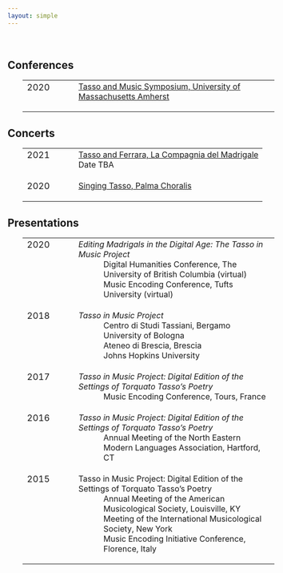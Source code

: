 ```yaml
---
layout: simple
---
```


<div style="height:20px;"></div>

<h2> Conferences </h2> <!-- ------------ CONFERENCES -------------------------------------- -->

<table class="events">
<tr>
	<td>2020</td>
	<td>
		<a target="_blank" href="https://www.umass.edu/music/tasso-and-music-symposium-concerts">
			Tasso and Music Symposium, University of Massachusetts Amherst 
		</a>
	</td>
</tr>
</table>



<h2> Concerts </h2> <!-- ------------ CONCERTS -------------------------------------- -->

<table class="events">
<tr>
	<td>2021</td>
	<td>
		<a target="_blank" href="http://www.lacompagniadelmadrigale.com/en/home-en">
			Tasso and Ferrara, La Compagnia del Madrigale
		</a><br/>
		Date TBA
	</td>
</tr>
<tr>
	<td>2020</td>
	<td>
		<a target="_blank" href="https://www.youtube.com/watch?v=-mksGYNbqC4">
			Singing Tasso, Palma Choralis
		</a>
	</td>
</tr>
</table>



<h2> Presentations </h2> <!-- ------------ PRESENTATIONS -------------------------------------- -->

<table class="events">
<tr>
	<td>2020</td>
	<td>
		<i>Editing Madrigals in the Digital Age: The Tasso in Music Project</i>
		<div class="entry">
			Digital Humanities Conference, The University of British Columbia (virtual)
		</div>
		<div class="entry">
			Music Encoding Conference, Tufts University (virtual)
		</div>
	</td>
</tr>
<tr>
	<td>2018</td>
	<td>
		<i>Tasso in Music Project</i>
		<div class="entry">
			Centro di Studi Tassiani, Bergamo
		</div>
		<div class="entry">
			University of Bologna
		</div>
		<div class="entry">
			Ateneo di Brescia, Brescia
		</div>
		<div class="entry">
			Johns Hopkins University
		</div>
	</td>
</tr>
<tr>
	<td>2017</td>
	<td>
		<i>Tasso in Music Project: Digital Edition of the Settings of Torquato Tasso’s Poetry</i>
		<div class="entry">
			Music Encoding Conference, Tours, France
		</div>
	</td>
</tr>
<tr>
	<td>2016</td>
	<td>
		<i>Tasso in Music Project: Digital Edition of the Settings of Torquato Tasso’s Poetry</i>
		<div class="entry">
			Annual Meeting of the North Eastern Modern Languages Association, Hartford, CT 
		</div>
	</td>
</tr>
<tr>
	<td>2015</td>
	<td>
		Tasso in Music Project: Digital Edition of the Settings of Torquato Tasso’s Poetry
		<div class="entry">
			Annual Meeting of the American Musicological Society, Louisville, KY
		</div>
		<div class="entry">
			Meeting of the International Musicological Society, New York
		</div>
		<div class="entry">
			Music Encoding Initiative Conference, Florence, Italy
		</div>
	</td>
</tr>
</table>

<div style="height:200px;"></div>



<style>

table.events {
	margin-left: 30px;
}

table.events td {
	font-style: none;
	vertical-align: top;
	padding-bottom: 20px;
}

table.events td:first-child {
	width: 75px;
	padding-right: 20px;
	font-size: 110%;
}

table.events tr {
	font-style: none;
	vertical-align: top;
}

div.entry {
	padding-left: 50px;
}

</style>




